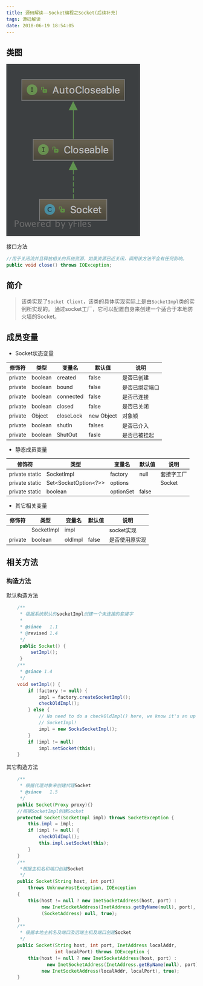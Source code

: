 ```yaml
---
title: 源码解读——Socket编程之Socket(后续补充)
tags: 源码解读
date: 2018-06-19 18:54:05
---
```



## 类图
![Socket](https://raw.githubusercontent.com/a347807131/blog/master/ms/uml/Socket.png)

接口方法
```java
//用于关闭流并且释放相关的系统资源，如果资源已近关闭，调用该方法不会有任何影响。
public void close() throws IOException;
```

## 简介
> 该类实现了`Socket Client`，该类的具体实现实际上是由`SocketImpl`类的实例所实现的。
> 通过socket工厂，它可以配置自身来创建一个适合于本地防火墙的Socket。

## 成员变量

- Socket状态变量

|修饰符|类型|变量名|默认值|说明|
|---|---|---|---|---|
|private|boolean|created|false|是否已创建|
|private|boolean|bound|false|是否已绑定端口|
|private|boolean|connected|false|是否已连接|
|private|boolean|closed|false|是否已关闭|
|private|Object|closeLock|new Object|对象锁|
|private|boolean|shutIn|falses|是否已介入|
|private|boolean|ShutOut|fasle|是否已被挂起|

- 静态成员变量

|修饰符|类型|变量名|默认值|说明|
|---|---|---|---|---|
|private static|SocketImpl|factory|null|套接字工厂|
|private static|Set<SocketOption<?>>|options||Socket|
|private static|boolean|optionSet|false||

- 其它相关变量

|修饰符|类型|变量名|默认值|说明|
|---|---|---|---|---|
||SocketImpl|impl| |socket实现|
|private|boolean|oldImpl|false|是否使用原实现|

## 相关方法

### 构造方法

默认构造方法
```java
    /**
     * 根据系统默认的socketImpl创建一个未连接的套接字
     *
     * @since   1.1
     * @revised 1.4
     */
     public Socket() {
         setImpl();
     }
    /**
     * @since 1.4
     */
    void setImpl() {
        if (factory != null) {
            impl = factory.createSocketImpl();
            checkOldImpl();
        } else {
            // No need to do a checkOldImpl() here, we know it's an up to date
            // SocketImpl!
            impl = new SocksSocketImpl();
        }
        if (impl != null)
            impl.setSocket(this);
    }
```
其它构造方法
```java
    /**
     * 根据代理对象来创建代理Socket
     * @since   1.5
     */
    public Socket(Proxy proxy){}
    //根据SocketImpl创建Socket
    protected Socket(SocketImpl impl) throws SocketException {
        this.impl = impl;
        if (impl != null) {
            checkOldImpl();
            this.impl.setSocket(this);
        }
    }
    /**
     *根据主机名和端口创建Socket
     */
    public Socket(String host, int port)
        throws UnknownHostException, IOException
    {
        this(host != null ? new InetSocketAddress(host, port) :
             new InetSocketAddress(InetAddress.getByName(null), port),
             (SocketAddress) null, true);
    }
    /**
     * 根据本地主机名及端口及远端主机及端口创建Socket
     */
    public Socket(String host, int port, InetAddress localAddr,
                  int localPort) throws IOException {
        this(host != null ? new InetSocketAddress(host, port) :
               new InetSocketAddress(InetAddress.getByName(null), port),
             new InetSocketAddress(localAddr, localPort), true);
    }
```
